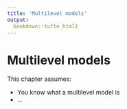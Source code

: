 ```yaml
---
title: 'Multilevel models'
output:
  bookdown::tufte_html2
---
```





# Multilevel models


This chapter assumes:

- You know what a multilevel model is
- ...
